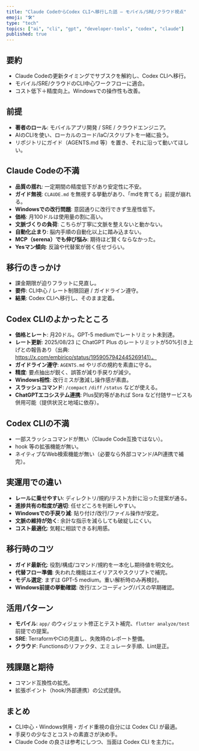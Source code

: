 ```yaml
---
title: "Claude CodeからCodex CLIへ移行した話 — モバイル/SRE/クラウド視点"
emoji: "🛠️"
type: "tech"
topics: ["ai", "cli", "gpt", "developer-tools", "codex", "claude"]
published: true
---
```


## 要約

- Claude Codeの更新タイミングでサブスクを解約し、Codex CLIへ移行。
- モバイル/SRE/クラウドのCLI中心ワークフローに適合。
- コスト低下＋精度向上。Windowsでの操作性も改善。

## 前提

- **著者のロール**: モバイルアプリ開発 / SRE / クラウドエンジニア。
- AIのCLIを使い、ローカルのコード/IaC/スクリプトを一緒に扱う。
- リポジトリにガイド（AGENTS.md 等）を置き、それに沿って動いてほしい。

## Claude Codeの不満

- **品質の揺れ**: 一定期間の精度低下があり安定性に不安。
- **ガイド無視**: `CLAUDE.md` を無視する挙動があり、「mdを育てる」前提が崩れる。
- **Windowsでの改行問題**: 意図通りに改行できず生産性低下。
- **価格**: 月100ドルは使用量の割に高い。
- **文脈づくりの負荷**: こちらが丁寧に文脈を整えないと動かない。
- **自動化止まり**: 脳内手順の自動化以上に踏み込まない。
- **MCP（serena）でも伸び悩み**: 期待ほど賢くならなかった。
- **Yesマン傾向**: 反論や代替案が弱く任せづらい。

## 移行のきっかけ

- 課金期限が迫りフラットに見直し。
- **要件**: CLI中心 / レート制限回避 / ガイドライン遵守。
- **結果**: Codex CLIへ移行し、そのまま定着。

## Codex CLIのよかったところ

- **価格とレート**: 月20ドル。GPT-5 mediumでレートリミット未到達。
- **レート更新**: 2025/08/23 に ChatGPT Plus のレートリミットが50%引き上げとの報告あり（出典: https://x.com/embirico/status/1959057942445269141）。
- **ガイドライン遵守**: `AGENTS.md` やリポの規約を素直に守る。
- **精度**: 要点抽出が鋭く、誤答が減り手戻りが減少。
- **Windows相性**: 改行ミスが激減し操作感が素直。
- **スラッシュコマンド**: `/compact` `/diff` `/status` などが使える。
 - **ChatGPTエコシステム連携**: Plus契約等があれば Sora など付随サービスも併用可能（提供状況と地域に依存）。

## Codex CLIの不満

- 一部スラッシュコマンドが無い（Claude Code互換ではない）。
- hook 等の拡張機能が無い。
- ネイティブなWeb検索機能が無い（必要なら外部コマンド/API連携で補完）。

## 実運用での違い

- **レールに乗せやすい**: ディレクトリ/規約/テスト方針に沿った提案が通る。
- **進捗共有の粒度が適切**: 任せどころを判断しやすい。
- **Windowsでの手戻り減**: 貼り付け/改行/ファイル操作が安定。
- **文脈の維持が効く**: 余計な指示を減らしても破綻しにくい。
- **コスト最適化**: 気軽に相談できる利用感。

## 移行時のコツ

- **ガイド最新化**: 役割/構成/コマンド/規約を一本化し期待値を明文化。
- **代替フロー準備**: 失われた機能はエイリアスやスクリプトで補完。
- **モデル選定**: まずは GPT-5 medium。重い解析時のみ再検討。
- **Windows前提の挙動確認**: 改行/エンコーディング/パスの早期確認。

## 活用パターン

- **モバイル**: `app/` のウィジェット修正とテスト補完、`flutter analyze/test` 前提での提案。
- **SRE**: TerraformやCIの見直し、失敗時のレポート整備。
- **クラウド**: Functionsのリファクタ、エミュレータ手順、Lint是正。

## 残課題と期待

- コマンド互換性の拡充。
- 拡張ポイント（hook/外部連携）の公式提供。

## まとめ

- CLI中心・Windows併用・ガイド重視の自分には Codex CLI が最適。
- 手戻りの少なさとコストの素直さが決め手。
- Claude Code の良さは参考にしつつ、当面は Codex CLI を主力に。
